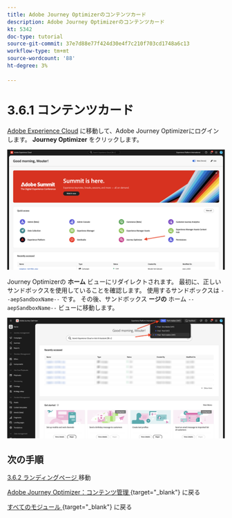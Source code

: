 ```yaml
---
title: Adobe Journey Optimizerのコンテンツカード
description: Adobe Journey Optimizerのコンテンツカード
kt: 5342
doc-type: tutorial
source-git-commit: 37e7d88e77f424d30e4f7c210f703cd1748a6c13
workflow-type: tm+mt
source-wordcount: '88'
ht-degree: 3%

---
```


# 3.6.1 コンテンツカード

[Adobe Experience Cloud](https://experience.adobe.com) に移動して、Adobe Journey Optimizerにログインします。 **Journey Optimizer** をクリックします。

![ACOP](./../../../../modules/delivery-activation/ajo-b2c/ajob2c-1/images/acophome.png)

Journey Optimizerの **ホーム** ビューにリダイレクトされます。 最初に、正しいサンドボックスを使用していることを確認します。 使用するサンドボックスは `--aepSandboxName--` です。 その後、サンドボックス **ージの** ホーム `--aepSandboxName--` ビューに移動します。

![ACOP](./../../../../modules/delivery-activation/ajo-b2c/ajob2c-1/images/acoptriglp.png)

## 次の手順

[3.6.2 ランディングページ ](./ex2.md) 移動

[Adobe Journey Optimizer：コンテンツ管理 ](./ajocontent.md){target="_blank"} に戻る

[ すべてのモジュール ](./../../../../overview.md){target="_blank"} に戻る
